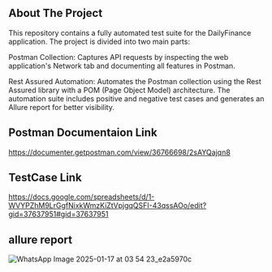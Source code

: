 ## About The Project 
This repository contains a fully automated test suite for the DailyFinance application. The project is divided into two main parts:

Postman Collection: Captures API requests by inspecting the web application's Network tab and documenting all features in Postman.

Rest Assured Automation: Automates the Postman collection using the Rest Assured library with a POM (Page Object Model) architecture.
The automation suite includes positive and negative test cases and generates an Allure report for better visibility.

## Postman Documentaion Link 
https://documenter.getpostman.com/view/36766698/2sAYQajqn8
## TestCase Link
https://docs.google.com/spreadsheets/d/1-WVYPZhM9LrGgfNixkWmzKiZtVpjgqQSFI-43qssAOo/edit?gid=37637951#gid=37637951
## allure report
![WhatsApp Image 2025-01-17 at 03 54 23_e2a5970c](https://github.com/user-attachments/assets/99f3228e-2550-4424-b7d8-1d4c6f37268d)

